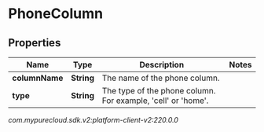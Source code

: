 # PhoneColumn


## Properties

| Name | Type | Description | Notes |
| ------------ | ------------- | ------------- | ------------- |
| **columnName** | **String** | The name of the phone column. |  |
| **type** | **String** | The type of the phone column. For example, 'cell' or 'home'. |  |




_com.mypurecloud.sdk.v2:platform-client-v2:220.0.0_
